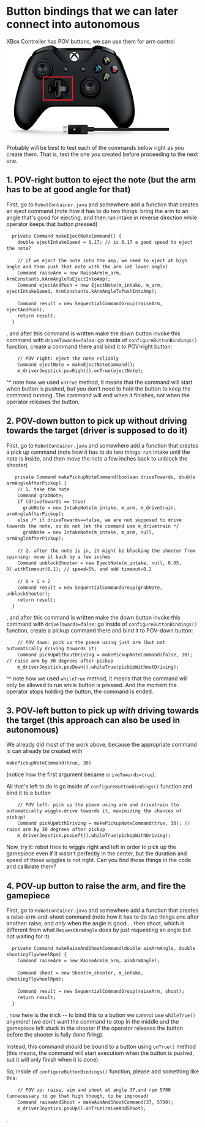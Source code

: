 # Button bindings that we can later connect into autonomous

XBox Controller has POV buttons, we can use them for arm control
![POV buttons](image.png)

Probably will be best to test each of the commands below right as you create them.
That is, test the one you created before proceeding to the next one. 

## 1. POV-right button to eject the note (but the arm has to be at good angle for that)
First, go to `RobotContainer.java` and somewhere add a function that creates an eject command
(note how it has to do two things: bring the arm to an angle that's good for ejecting, and then run intake in reverse direction while operator keeps that button pressed)

```
  private Command makeEjectNoteCommand() {
    double ejectIntakeSpeed = 0.17; // is 0.17 a good speed to eject the note?

    // if we eject the note into the amp, we need to eject at high angle and then push that note with the arm (at lower angle)
    Command raiseArm = new RaiseArm(m_arm, ArmConstants.kArmAngleToEjectIntoAmp); 
    Command ejectAndPush = new EjectNote(m_intake, m_arm, ejectIntakeSpeed, ArmConstants.kArmAngleToPushIntoAmp);

    Command result = new SequentialCommandGroup(raiseArm, ejectAndPush);
    return result;
  }
```

, and after this command is written make the down button invoke this command with `driveTowards=false`:
go inside of `configureButtonBindings()` function, create a command there and bind it to POV-right button:
```
    // POV right: eject the note reliably
    Command ejectNote = makeEjectNoteCommand();
    m_driverJoystick.povRight().onTrue(ejectNote);

```
^^ note how we used `onTrue` method, it means that the command will start when button is pushed, but you don't need to hold the button to keep the command running.
The command will end when it finishes, not when the operator releases the button.


## 2. POV-down button to pick up without driving towards the target (driver is supposed to do it)

First, go to `RobotContainer.java` and somewhere add a function that creates a pick up command
(note how it has to do two things: run intake until the note is inside, and then move the note a few inches back to unblock the shooter)

```
   private Command makePickupNoteCommand(boolean driveTowards, double armAngleAfterPickup) {
    // 1. take the note
    Command grabNote;
    if (driveTowards == true)
      grabNote = new IntakeNote(m_intake, m_arm, m_drivetrain, armAngleAfterPickup);
    else /* if driveTowards==false, we are not supposed to drive towards the note, so do not let the command use m_drivetrain */
      grabNote = new IntakeNote(m_intake, m_arm, null, armAngleAfterPickup);

    // 2. after the note is in, it might be blocking the shooter from spinning: move it back by a few inches
    Command unblockShooter = new EjectNote(m_intake, null, 0.05, 0).withTimeout(0.1); // speed=5%, and add timeout=0.2

    // 0 + 1 + 2
    Command result = new SequentialCommandGroup(grabNote, unblockShooter);
    return result;
  }
```

, and after this command is written make the down button invoke this command with `driveTowards=false`:
go inside of `configureButtonBindings()` function, create a pickup command there and bind it to POV-down button:
```
    // POV down: pick up the piece using just arm (but not automatically driving towards it)
    Command pickUpWithoutDriving = makePickupNoteCommand(false, 30); // raise arm by 30 degrees after pickup
    m_driverJoystick.povDown().whileTrue(pickUpWithoutDriving);

```
^^ note how we used `whileTrue` method, it means that the command will only be allowed to run while button is pressed.
And the moment the operator stops holding the button, the command is ended.


## 3. POV-left button to pick up *with* driving towards the target (this approach can also be used in autonomous)
We already did most of the work above, because the appropriate command is can already be created with
```
makePickupNoteCommand(true, 30)
```
(notice how the first argument became `driveTowards=true`).

All that's left to do is go inside of `configureButtonBindings()` function and bind it to a button
```
    // POV left: pick up the piece using arm and drivetrain (to automatically wiggle-drive towards it, maximizing the chances of pickup)
    Command pickUpWithDriving = makePickupNoteCommand(true, 30); // raise arm by 30 degrees after pickup
    m_driverJoystick.povLeft().whileTrue(pickUpWithDriving);

```

Now, try it: robot tries to wiggle right and left in order to pick up the gamepiece even if it wasn't perfectly in the center, but the duration and speed of those wiggles is not right. Can you find those things in the code and calibrate them?

## 4. POV-up button to raise the arm, and fire the gamepiece

First, go to `RobotContainer.java` and somewhere add a function that creates a raise-arm-and-shoot command
(note how it has to do two things one after another: raise, and *only* when the angle is good ... then shoot, which is different from what `RequestArmAngle` does by just requesting an angle but not waiting for it)
```
  private Command makeRaiseAndShootCommand(double aimArmAngle, double shootingFlywheelRpm) {
    Command raiseArm = new RaiseArm(m_arm, aimArmAngle);

    Command shoot = new Shoot(m_shooter, m_intake, shootingFlywheelRpm);

    Command result = new SequentialCommandGroup(raiseArm, shoot);
    return result;
  }
```

, now here is the trick -- to bind this to a button we cannot use `whileTrue()` anymore! (we don't want the command to stop in the middle and the gamepiece left stuck in the shooter if the operator releases the button before the shooter is fully done firing).

Instead, this command should be bound to a button using `onTrue()` method (this means, the command will start executiom when the button is pushed, but it will only finish when it is done).

So, inside of `configureButtonBindings()` function, please add something like this:

```
    // POV up: raise, aim and shoot at angle 37,and rpm 5700 (unnecessary to go that high though, to be improved)
    Command raiseAndShoot = makeAimAndShootCommand(37, 5700);
    m_driverJoystick.povUp().onTrue(raiseAndShoot);
```
.
